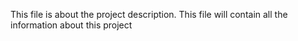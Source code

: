 This file is about the project description. This file will contain all the information about this project
